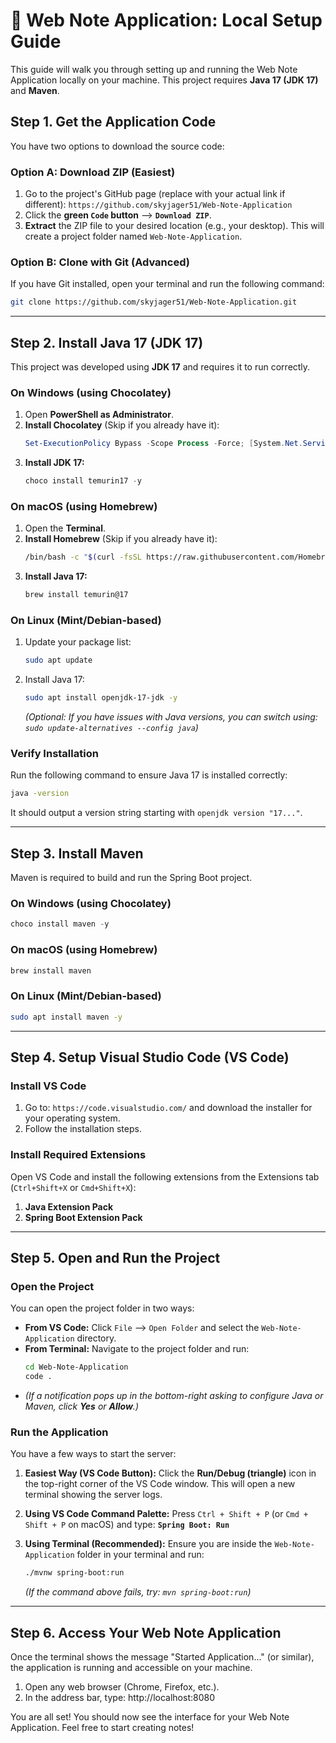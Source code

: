 
# 📝 Web Note Application: Local Setup Guide

This guide will walk you through setting up and running the Web Note Application locally on your machine. This project requires **Java 17 (JDK 17)** and **Maven**.

## Step 1. Get the Application Code

You have two options to download the source code:

### Option A: Download ZIP (Easiest)

1.  Go to the project's GitHub page (replace with your actual link if different):
    `https://github.com/skyjager51/Web-Note-Application`
2.  Click the **green `Code` button** --> **`Download ZIP`**.
3.  **Extract** the ZIP file to your desired location (e.g., your desktop). This will create a project folder named `Web-Note-Application`.

### Option B: Clone with Git (Advanced)

If you have Git installed, open your terminal and run the following command:

```bash
git clone https://github.com/skyjager51/Web-Note-Application.git
```

-----

## Step 2. Install Java 17 (JDK 17)

This project was developed using **JDK 17** and requires it to run correctly.

### On Windows (using Chocolatey)

1.  Open **PowerShell as Administrator**.
2.  **Install Chocolatey** (Skip if you already have it):
    ```powershell
    Set-ExecutionPolicy Bypass -Scope Process -Force; [System.Net.ServicePointManager]::SecurityProtocol = [System.Net.ServicePointManager]::SecurityProtocol -bor 3072; iex ((New-Object System.Net.WebClient).DownloadString('https://community.chocolatey.org/install.ps1'))
    ```
3.  **Install JDK 17:**
    ```powershell
    choco install temurin17 -y
    ```

### On macOS (using Homebrew)

1.  Open the **Terminal**.
2.  **Install Homebrew** (Skip if you already have it):
    ```bash
    /bin/bash -c "$(curl -fsSL https://raw.githubusercontent.com/Homebrew/install/HEAD/install.sh)"
    ```
3.  **Install Java 17:**
    ```bash
    brew install temurin@17
    ```

### On Linux (Mint/Debian-based)

1.  Update your package list:
    ```bash
    sudo apt update
    ```
2.  Install Java 17:
    ```bash
    sudo apt install openjdk-17-jdk -y
    ```
    *(Optional: If you have issues with Java versions, you can switch using: `sudo update-alternatives --config java`)*

### Verify Installation

Run the following command to ensure Java 17 is installed correctly:

```bash
java -version
```

It should output a version string starting with `openjdk version "17..."`.

-----

## Step 3. Install Maven

Maven is required to build and run the Spring Boot project.

### On Windows (using Chocolatey)

```powershell
choco install maven -y
```

### On macOS (using Homebrew)

```bash
brew install maven
```

### On Linux (Mint/Debian-based)

```bash
sudo apt install maven -y
```

-----

## Step 4. Setup Visual Studio Code (VS Code)

### Install VS Code

1.  Go to: `https://code.visualstudio.com/` and download the installer for your operating system.
2.  Follow the installation steps.

### Install Required Extensions

Open VS Code and install the following extensions from the Extensions tab (`Ctrl+Shift+X` or `Cmd+Shift+X`):

1.  **Java Extension Pack**
2.  **Spring Boot Extension Pack**

-----

## Step 5. Open and Run the Project

### Open the Project

You can open the project folder in two ways:

  * **From VS Code:** Click `File` --> `Open Folder` and select the `Web-Note-Application` directory.
  * **From Terminal:** Navigate to the project folder and run:
    ```bash
    cd Web-Note-Application
    code .
    ```
  * *(If a notification pops up in the bottom-right asking to configure Java or Maven, click **Yes** or **Allow**.)*

### Run the Application

You have a few ways to start the server:

1.  **Easiest Way (VS Code Button):**
    Click the **Run/Debug (triangle)** icon in the top-right corner of the VS Code window. This will open a new terminal showing the server logs.

2.  **Using VS Code Command Palette:**
    Press `Ctrl + Shift + P` (or `Cmd + Shift + P` on macOS) and type: **`Spring Boot: Run`**

3.  **Using Terminal (Recommended):**
    Ensure you are inside the `Web-Note-Application` folder in your terminal and run:

    ```bash
    ./mvnw spring-boot:run
    ```

    *(If the command above fails, try: `mvn spring-boot:run`)*

-----

## Step 6. Access Your Web Note Application

Once the terminal shows the message "Started Application..." (or similar), the application is running and accessible on your machine.

1.  Open any web browser (Chrome, Firefox, etc.).
2.  In the address bar, type: http://localhost:8080

You are all set\! You should now see the interface for your Web Note Application. Feel free to start creating notes\!